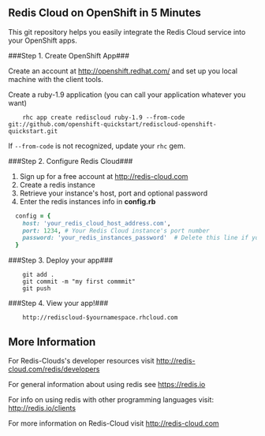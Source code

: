 
Redis Cloud on OpenShift in 5 Minutes
-------------------------------------

This git repository helps you easily integrate the Redis Cloud service into your OpenShift apps.

###Step 1. Create OpenShift App###

Create an account at http://openshift.redhat.com/ and set up you local machine with the client tools.

Create a ruby-1.9 application (you can call your application whatever you want)
```
    rhc app create rediscloud ruby-1.9 --from-code git://github.com/openshift-quickstart/rediscloud-openshift-quickstart.git
```
If `--from-code` is not recognized, update your `rhc` gem.

###Step 2. Configure Redis Cloud###

1. Sign up for a free account at http://redis-cloud.com
2. Create a redis instance
3. Retrieve your instance's host, port and optional password
4. Enter the redis instances info in <strong>config.rb</strong>

```ruby
  config = {
    host: 'your_redis_cloud_host_address.com',
    port: 1234, # Your Redis Cloud instance's port number
    password: 'your_redis_instances_password'  # Delete this line if your redis cloud instance has no password
  }
```

###Step 3. Deploy your app###

```
    git add .
    git commit -m "my first commmit"
    git push
```

###Step 4. View your app!###

```
    http://rediscloud-$yournamespace.rhcloud.com
```


More Information
----------------------------

For Redis-Clouds's developer resources visit http://redis-cloud.com/redis/developers

For general information about using redis see https://redis.io

For info on using redis with other programming languages visit: http://redis.io/clients

For more information on Redis-Cloud visit http://redis-cloud.com
